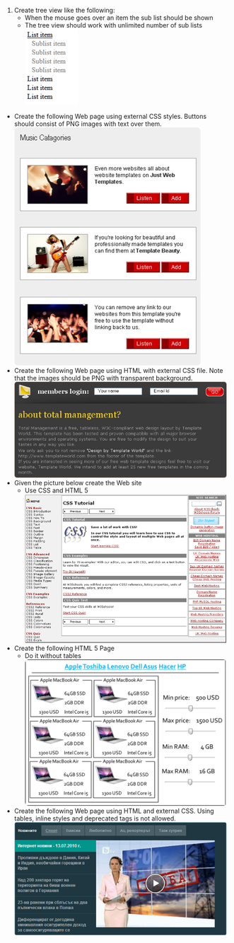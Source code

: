 1. Create tree view like the following:
	- When the mouse goes over an item the sub list should be shown
	- The tree view should work with unlimited number of sub lists
	<br> ![task 1 - image](https://raw.githubusercontent.com/StefanSinapov/TelerikAcademy/master/5.%20CSS/Homework/3.%20CSS%20Layout/1.%20Dropdown%20list/Picture1.png)
* Create the following Web page using external CSS styles. Buttons should consist of PNG images with text over them.
	<br> ![task 2 - image](https://raw.githubusercontent.com/StefanSinapov/TelerikAcademy/master/5.%20CSS/Homework/3.%20CSS%20Layout/2.%20Music%20WebSite/Picture2.png)
* Create the following Web page using HTML with external CSS file. Note that the images should be PNG with transparent background.
	<br> ![task 3 - image](https://raw.githubusercontent.com/StefanSinapov/TelerikAcademy/master/5.%20CSS/Homework/3.%20CSS%20Layout/3.%20Transparent%20BG/Picture3.png)
* Given the picture below create the Web site
	- Use CSS and HTML 5
	<br> ![task 4 - image](https://raw.githubusercontent.com/StefanSinapov/TelerikAcademy/master/5.%20CSS/Homework/3.%20CSS%20Layout/4.%20CSS%20Tutorial/Picture4.png)
* Create the following HTML 5 Page
	- Do it without tables
	<br> ![task 5 - image](https://raw.githubusercontent.com/StefanSinapov/TelerikAcademy/master/5.%20CSS/Homework/3.%20CSS%20Layout/5.%20Laptop%20Catalog/Picture5.png)
* Create the following Web page using HTML and external CSS. Using tables, inline styles and deprecated tags is not allowed.
	<br> ![task 6 - image](https://raw.githubusercontent.com/StefanSinapov/TelerikAcademy/master/5.%20CSS/Homework/3.%20CSS%20Layout/6.%20News%20WebSite/Picture6.png)
